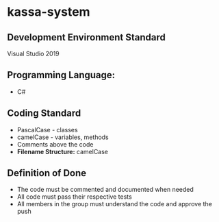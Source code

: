 # kassa-system

## Development Environment Standard
Visual Studio 2019

## Programming Language:
- C#
    
## Coding Standard
- PascalCase - classes <br>
- camelCase - variables, methods
- Comments above the code <br>
- **Filename Structure:** camelCase
    
## Definition of Done
- The code must be commented and documented when needed
- All code must pass their respective tests
- All members in the group must understand the code and approve the push



